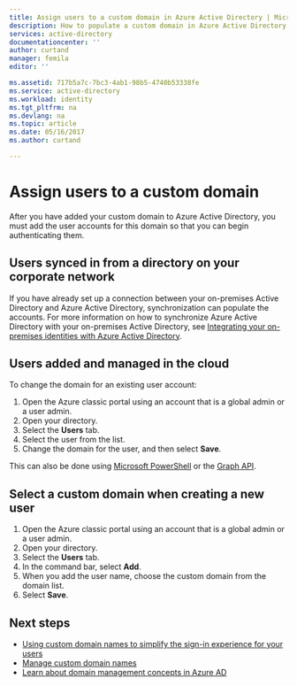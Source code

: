 ```yaml
---
title: Assign users to a custom domain in Azure Active Directory | Microsoft Docs
description: How to populate a custom domain in Azure Active Directory with user accounts.
services: active-directory
documentationcenter: ''
author: curtand
manager: femila
editor: ''

ms.assetid: 717b5a7c-7bc3-4ab1-98b5-4740b53338fe
ms.service: active-directory
ms.workload: identity
ms.tgt_pltfrm: na
ms.devlang: na
ms.topic: article
ms.date: 05/16/2017
ms.author: curtand

---
```

# Assign users to a custom domain
After you have added your custom domain to Azure Active Directory, you must add the user accounts for this domain so that you can begin authenticating them.

## Users synced in from a directory on your corporate network
If you have already set up a connection between your on-premises Active Directory and Azure Active Directory, synchronization can populate the accounts. For more information on how to synchronize Azure Active Directory with your on-premises Active Directory, see [Integrating your on-premises identities with Azure Active Directory](active-directory-aadconnect.md).

## Users added and managed in the cloud
To change the domain for an existing user account:

1. Open the Azure classic portal using an account that is a global admin or a user admin.
2. Open your directory.
3. Select the **Users** tab.
4. Select the user from the list.
5. Change the domain for the user, and then select **Save**.

This can also be done using [Microsoft PowerShell](https://msdn.microsoft.com/library/azure/e1ef403f-3347-4409-8f46-d72dafa116e0#BKMK_ManageDomains) or the [Graph API](https://msdn.microsoft.com/Library/Azure/Ad/Graph/api/domains-operations).

## Select a custom domain when creating a new user
1. Open the Azure classic portal using an account that is a global admin or a user admin.
2. Open your directory.
3. Select the **Users** tab.
4. In the command bar, select **Add**.
5. When you add the user name, choose the custom domain from the domain list.
6. Select **Save**.

## Next steps
* [Using custom domain names to simplify the sign-in experience for your users](active-directory-add-domain.md)
* [Manage custom domain names](active-directory-add-manage-domain-names.md)
* [Learn about domain management concepts in Azure AD](active-directory-add-domain-concepts.md)

